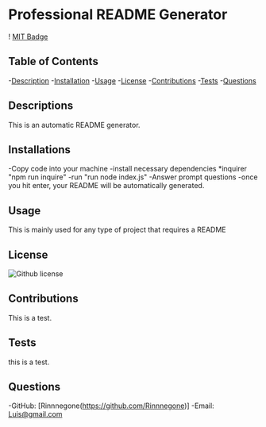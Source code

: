 # Professional README Generator
  ! [MIT Badge](https://img.shields.io/badge/License-MIT-green)

## Table of Contents
-[Description](#description)
-[Installation](#installation)
-[Usage](#usage)
-[License](#license)
-[Contributions](#contributions)
-[Tests](#tests)
-[Questions](#questions)

## Descriptions
This is an automatic README generator.
## Installations
 -Copy code into your machine
 -install necessary dependencies
  *inquirer "npm run inquire"
 -run "run node index.js"
 -Answer prompt questions
 -once you hit enter, your README will be automatically generated.
## Usage
This is mainly used for any type of project that requires a README
## License 
![Github license](https://img.shields.io/badge/license-MIT-blue.svg)
## Contributions 
This is a test.
## Tests
this is a test.



## Questions
-GitHub: [Rinnnegone(https://github.com/Rinnnegone)]
-Email: [Luis@gmail.com](mailto:example@example.com)
